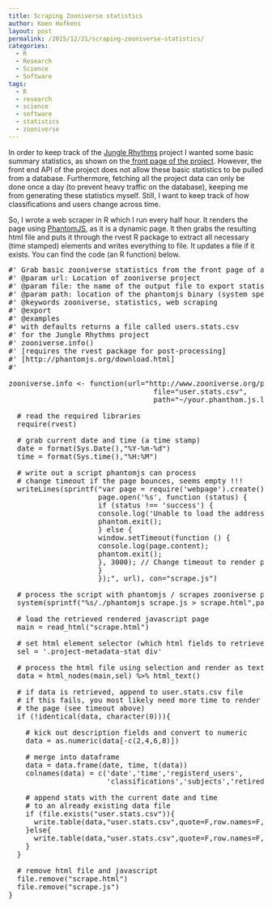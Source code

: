 ```yaml
---
title: Scraping Zooniverse statistics
author: Koen Hufkens
layout: post
permalink: /2015/12/21/scraping-zooniverse-statistics/
categories:
  - R
  - Research
  - Science
  - Software
tags:
  - R
  - research
  - science
  - software
  - statistics
  - zooniverse
---
```

In order to keep track of the <a href="http://www.junglerhythms.org">Jungle Rhythms</a> project I wanted some basic summary statistics, as shown on the<a href="https://www.zooniverse.org/projects/khufkens/jungle-rhythms"> front page of the project</a>. However, the front end API of the project does not allow these basic statistics to be pulled from a database. Furthermore, fetching all the project data can only be done once a day (to prevent heavy traffic on the database), keeping me from generating these statistics myself. Still, I want to keep track of how classifications and users change across time.

So, I wrote a web scraper in R which I run every half hour. It renders the page using <a href="http://phantomjs.org/">PhantomJS</a>, as it is a dynamic page. It then grabs the resulting html file and puts it through the rvest R package to extract all necessary (time stamped) elements and writes everything to file. It updates a file if it exists. You can find the code (an R function) below.
<pre class="lang:r decode:true " title="Zooniverse web scraper">#' Grab basic zooniverse statistics from the front page of a project
#' @param url: Location of zooniverse project
#' @param file: the name of the output file to export statistics to
#' @param path: location of the phantomjs binary (system specific)
#' @keywords zooniverse, statistics, web scraping
#' @export
#' @examples
#' with defaults returns a file called users.stats.csv
#' for the Jungle Rhythms project
#' zooniverse.info()
#' [requires the rvest package for post-processing]
#' [http://phantomjs.org/download.html]
#' 

zooniverse.info &lt;- function(url="http://www.zooniverse.org/projects/khufkens/jungle-rhythms/home",
                                  file="user.stats.csv",
                                  path="~/your.phanthom.js.location/"){
  
  # read the required libraries
  require(rvest)
  
  # grab current date and time (a time stamp)
  date = format(Sys.Date(),"%Y-%m-%d") 
  time = format(Sys.time(),"%H:%M")
    
  # write out a script phantomjs can process
  # change timeout if the page bounces, seems empty !!!
  writeLines(sprintf("var page = require('webpage').create();
                     page.open('%s', function (status) {
                     if (status !== 'success') {
                     console.log('Unable to load the address!');
                     phantom.exit();
                     } else {
                     window.setTimeout(function () {
                     console.log(page.content);
                     phantom.exit();
                     }, 3000); // Change timeout to render page
                     }
                     });", url), con="scrape.js")

  # process the script with phantomjs / scrapes zooniverse page
  system(sprintf("%s/./phantomjs scrape.js &gt; scrape.html",path),wait=TRUE)
  
  # load the retrieved rendered javascript page
  main = read_html("scrape.html")
  
  # set html element selector (which html fields to retrieve)
  sel = '.project-metadata-stat div'
  
  # process the html file using selection and render as text
  data = html_nodes(main,sel) %&gt;% html_text()
  
  # if data is retrieved, append to user.stats.csv file
  # if this fails, you most likely need more time to render
  # the page (see timeout above)
  if (!identical(data, character(0))){
    
    # kick out description fields and convert to numeric
    data = as.numeric(data[-c(2,4,6,8)]) 
    
    # merge into dataframe
    data = data.frame(date, time, t(data))
    colnames(data) = c('date','time','registerd_users',
                       'classifications','subjects','retired_subjects')
    
    # append stats with the current date and time
    # to an already existing data file
    if (file.exists("user.stats.csv")){
      write.table(data,"user.stats.csv",quote=F,row.names=F,col.names=F,append=T)
    }else{
      write.table(data,"user.stats.csv",quote=F,row.names=F,col.names=T)
    }
  }
  
  # remove html file and javascript
  file.remove("scrape.html")
  file.remove("scrape.js")
}</pre>
&nbsp;